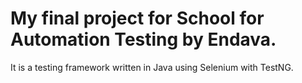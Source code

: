 # My final project for School for Automation Testing by Endava. 
It is a testing framework written in Java using Selenium with TestNG.

